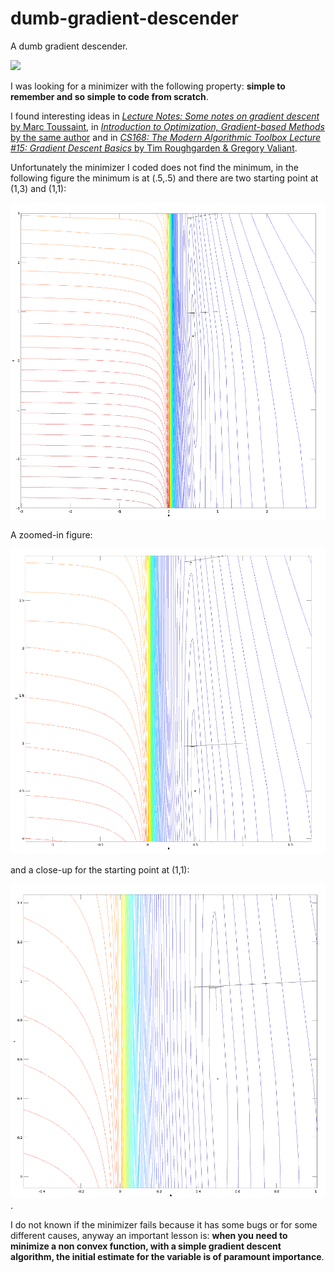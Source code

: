 # dumb-gradient-descender
A dumb gradient descender.

<img src="http://sfsuswe.com/~s14g01/img/sports-outdoors.png" width="200">

I was looking for a minimizer with the following property: **simple to remember and so simple to code from scratch**.

I found interesting ideas in [*Lecture Notes: Some notes on gradient descent* by Marc Toussaint](https://ipvs.informatik.uni-stuttgart.de/mlr/marc/notes/gradientDescent.pdf), in [*Introduction to
Optimization, Gradient-based Methods* by the same author](https://ipvs.informatik.uni-stuttgart.de/mlr/marc/teaching/13-Optimization/02-gradientMethods.pdf) and in [*CS168: The Modern Algorithmic Toolbox Lecture #15: Gradient Descent Basics* by Tim Roughgarden & Gregory Valiant](http://web.stanford.edu/class/cs168/l/l15.pdf).

Unfortunately the minimizer I coded does not find the minimum, in the following figure the minimum is at (.5,.5) and there are two starting point at (1,3) and (1,1):

![both](both.png)

A zoomed-in figure:

![zoomed](both_zoomed_in.png)

and a close-up for the starting point at (1,1):

![nearest](nearest.png).

I do not known if the minimizer fails because it has some bugs or for some different causes, anyway an important lesson is: **when you need to minimize a non convex function, with a simple gradient descent algorithm, the initial estimate for the variable is of paramount importance**.

